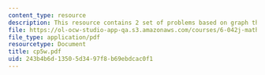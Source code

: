 ```yaml
---
content_type: resource
description: This resource contains 2 set of problems based on graph theory III.
file: https://ol-ocw-studio-app-qa.s3.amazonaws.com/courses/6-042j-mathematics-for-computer-science-fall-2005/243b4b6d13505d3497f8b69ebdcac0f1_cp5w.pdf
file_type: application/pdf
resourcetype: Document
title: cp5w.pdf
uid: 243b4b6d-1350-5d34-97f8-b69ebdcac0f1
---
```


